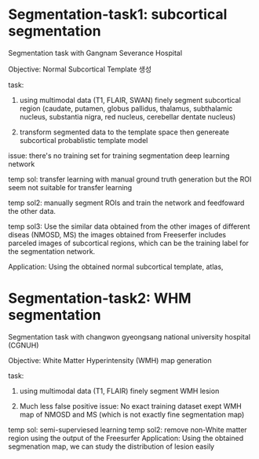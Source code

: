 # Segmentation-task1: subcortical segmentation
Segmentation task with Gangnam Severance Hospital

Objective: Normal Subcortical Template 생성

task: 
1. using multimodal data (T1, FLAIR, SWAN) finely segment subcortical region (caudate, putamen, globus pallidus, thalamus, subthalamic nucleus, substantia nigra, red nucleus, cerebellar dentate nucleus)

2. transform segmented data to the template space then genereate subcortical probablistic template model

issue: there's no training set for training segmentation deep learning network

temp sol: transfer learning with manual ground truth generation but the ROI seem not suitable for transfer learning

temp sol2: manually segment ROIs and train the network and feedfoward the other data.

temp sol3: Use the similar data obtained from the other images of different diseas (NMOSD, MS)
the images obtained from Freeserfer includes parceled images of subcortical regions, which can be the training label for the segmentation network.

Application: Using the obtained normal subcortical template, atlas, 


# Segmentation-task2: WHM segmentation
Segmentation task with changwon gyeongsang national university hospital (CGNUH)

Objective: White Matter Hyperintensity (WMH) map generation

task: 
1. using multimodal data (T1, FLAIR) finely segment WMH lesion

2. Much less false positive
issue: No exact training dataset exept WMH map of NMOSD and MS (which is not exactly fine segmentation map)

temp sol: semi-superviesed learning
temp sol2: remove non-White matter region using the output of the Freesurfer
Application: Using the obtained segmenation map, we can study the distribution of lesion easily
